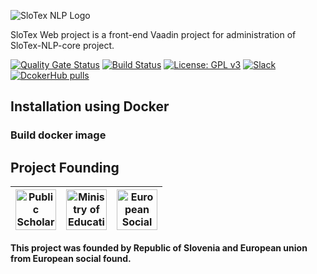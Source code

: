 ![SloTex NLP Logo](https://slotex.si/images/slotex_logo_web.svg)

SloTex Web project is a front-end Vaadin project for administration of
SloTex-NLP-core project.

[![Quality Gate Status](https://sonarcloud.io/api/project_badges/measure?project=MediusInc_slotex-nlp-web&metric=alert_status)](https://sonarcloud.io/dashboard?id=MediusInc_slotex-nlp-core)
[![Build Status](https://travis-ci.org/MediusInc/slotex-nlp-web.svg?branch=master)](https://travis-ci.org/MediusInc/slotex-nlp-web)
[![License: GPL v3](https://img.shields.io/badge/License-GPLv3-blue.svg)](https://www.gnu.org/licenses/gpl-3.0)
[![Slack](https://img.shields.io/badge/slack-@pkp2019-yellow.svg?logo=slack)](https://join.slack.com/t/pkp2019-slotex/shared_invite/enQtNzkwNTk5MDMyOTc2LTNhOTQ0MTU3ZDMzMDM2NDRhYTRlNWRkOWRmZTk0N2YzNmExNDliYTU1NGI4NWFjNjFhNTFkNTcyNzhlZGIzZmU)
[![DcokerHub pulls](https://img.shields.io/docker/pulls/pkpslotex/slotex-nlp-web.svg)](https://hub.docker.com/r/pkpslotex/slotex-nlp-web)

## Installation using Docker

### Build docker image

## Project Founding

|  <img alt="Public Scholarship, Development, Disability and Maintenence Fund of the Republic of Slovenia" src="https://slotex.si/images/logo-sklad.svg" height="65" /> |  <img alt="Ministry of Education, Science and Sport" src="https://slotex.si/images/logo-mizs.svg" height="65"/> |  <img alt="European Social Fund" src="https://slotex.si/images/logo-pkp.svg" height="65"/> |
| --- | --- | --- |

**This project was founded by Republic of Slovenia and European union from European social found.**

